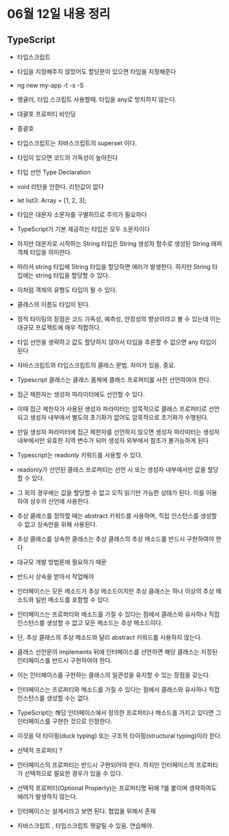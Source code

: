 # 06월 12일 내용 정리

## TypeScript

- 타입스크립트
- 타입을 지정해주지 않았어도 할당문이 있으면 타입을 지정해준다
- ng new my-app -t -s -S
- 앵귤러, 타입 스크립트 사용할때. 타입을 any로 방치하지 않는다.
- 대괄호 프로퍼티 바인딩
- 중괄호
- 타입스크립트는 자바스크립트의 superset 이다.
- 타입이 있으면 코드의 가독성이 높아진다
- 타입 선언 Type Declaration
- void 리턴을 안한다. 리턴값이 없다
- let list3: Array<number> = [1, 2, 3];
- 타입은 대문자 소문자를 구별하므로 주의가 필요하다
- TypeScript가 기본 제공하는 타입은 모두 소문자이다
- 하지만 대문자로 시작하는 String 타입은 String 생성자 함수로 생성된 String 래퍼 객체 타입을 의미한다. 
- 따라서 string 타입에 String 타입을 할당하면 에러가 발생한다. 하지만 String 타입에는 string 타입을 할당할 수 있다. 
- 이처럼 객체의 유형도 타입이 될 수 있다.

- 클래스의 이름도 타입이 된다.

- 정적 타이팅의 장점은 코드 가독성, 예측성, 안정성의 향상이라고 볼 수 있는데 이는 대규모 프로젝트에 매우 적합하다.

- 타입 선언을 생략하고 값도 할당하지 않아서 타입을 추론할 수 없으면 any 타입이 된다

- 자바스크립트와 타입스크립트의 클래스 문법. 차이가 있음. 중요.

- Typescript 클래스는 클래스 몸체에 클래스 프로퍼티를 사전 선언하여야 한다.
- 접근 제한자는 생성자 파라미터에도 선언할 수 있다. 
- 이때 접근 제한자가 사용된 생성자 파라미터는 암묵적으로 클래스 프로퍼티로 선언되고 생성자 내부에서 별도의 초기화가 없어도 암묵적으로 초기화가 수행된다.
- 만일 생성자 파라미터에 접근 제한자를 선언하지 않으면 생성자 파라미터는 생성자 내부에서만 유효한 지역 변수가 되어 생성자 외부에서 참조가 불가능하게 된다
- Typescript는 readonly 키워드를 사용할 수 있다. 
- readonly가 선언된 클래스 프로퍼티는 선언 시 또는 생성자 내부에서만 값을 할당할 수 있다. 
- 그 외의 경우에는 값을 할당할 수 없고 오직 읽기만 가능한 상태가 된다. 이를 이용하여 상수의 선언에 사용한다.

- 추상 클래스를 정의할 때는 abstract 키워드를 사용하며, 직접 인스턴스를 생성할 수 없고 상속만을 위해 사용된다. 
- 추상 클래스를 상속한 클래스는 추상 클래스의 추상 메소드를 반드시 구현하여야 한다
- 대규모 개발 방법론에 필요하기 때문
- 반드시 상속을 받아서 작업해야
- 인터페이스는 모든 메소드가 추상 메소드이지만 추상 클래스는 하나 이상의 추상 메소드와 일반 메소드를 포함할 수 있다.

- 인터페이스는 프로퍼티와 메소드를 가질 수 있다는 점에서 클래스와 유사하나 직접 인스턴스를 생성할 수 없고 모든 메소드는 추상 메소드이다. 
- 단, 추상 클래스의 추상 메소드와 달리 abstract 키워드를 사용하지 않는다.

- 클래스 선언문의 implements 뒤에 인터페이스를 선언하면 해당 클래스는 지정된 인터페이스를 반드시 구현하여야 한다. 
- 이는 인터페이스를 구현하는 클래스의 일관성을 유지할 수 있는 장점을 갖는다. 
- 인터페이스는 프로퍼티와 메소드를 가질 수 있다는 점에서 클래스와 유사하나 직접 인스턴스를 생성할 수는 없다.

- TypeScript는 해당 인터페이스에서 정의한 프로퍼티나 메소드를 가지고 있다면 그 인터페이스를 구현한 것으로 인정한다. 
- 이것을 덕 타이핑(duck typing) 또는 구조적 타이핑(structural typing)이라 한다.

- 선택적 프로퍼티 ?
- 인터페이스의 프로퍼티는 반드시 구현되어야 한다. 하지만 인터페이스의 프로퍼티가 선택적으로 필요한 경우가 있을 수 있다. 
- 선택적 프로퍼티(Optional Property)는 프로퍼티명 뒤에 ?를 붙이며 생략하여도 에러가 발생하지 않는다.

- 인터페이스는 설계서라고 보면 된다. 협업을 위해서 존재
- 자바스크립트 , 타입스크립트 헷갈릴 수 있음. 연습해야.

